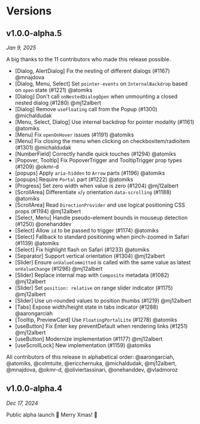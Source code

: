 # Versions

## v1.0.0-alpha.5

_Jan 9, 2025_

A big thanks to the 11 contributors who made this release possible.

- [Dialog, AlertDialog] Fix the nesting of different dialogs (#1167) @mnajdova
- [Dialog, Menu, Select] Set `pointer-events` on `InternalBackdrop` based on `open` state (#1221) @atomiks
- [Dialog] Don't call `onNestedDialogOpen` when unmounting a closed nested dialog (#1280) @mj12albert
- [Dialog] Remove `useFloating` call from the Popup (#1300) @michaldudak
- [Menu, Select, Dialog] Use internal backdrop for pointer modality (#1161) @atomiks
- [Menu] Fix `openOnHover` issues (#1191) @atomiks
- [Menu] Fix closing the menu when clicking on checkboxitem/radioitem (#1301) @michaldudak
- [NumberField] Correctly handle quick touches (#1294) @atomiks
- [Popover, Tooltip] Fix PopoverTrigger and TooltipTrigger prop types (#1209) @okmr-d
- [popups] Apply `aria-hidden` to `Arrow` parts (#1196) @atomiks
- [popups] Require `Portal` part (#1222) @atomiks
- [Progress] Set zero width when value is zero (#1204) @mj12albert
- [ScrollArea] Differentiate `x`/`y` orientation `data-scrolling` (#1188) @atomiks
- [ScrollArea] Read `DirectionProvider` and use logical positioning CSS props (#1194) @mj12albert
- [Select, Menu] Handle pseudo-element bounds in mouseup detection (#1250) @onehanddev
- [Select] Allow `id` to be passed to trigger (#1174) @atomiks
- [Select] Fallback to standard positioning when pinch-zoomed in Safari (#1139) @atomiks
- [Select] Fix highlight flash on Safari (#1233) @atomiks
- [Separator] Support vertical orientation (#1304) @mj12albert
- [Slider] Ensure `onValueCommitted` is called with the same value as latest `onValueChange` (#1296) @mj12albert
- [Slider] Replace internal map with `Composite` metadata (#1082) @mj12albert
- [Slider] Set `position: relative` on range slider indicator (#1175) @mj12albert
- [Slider] Use un-rounded values to position thumbs (#1219) @mj12albert
- [Tabs] Expose width/height state in tabs indicator (#1288) @aarongarciah
- [Tooltip, PreviewCard] Use `FloatingPortalLite` (#1278) @atomiks
- [useButton] Fix Enter key preventDefault when rendering links (#1251) @mj12albert
- [useButton] Modernize implementation (#1177) @mj12albert
- [useScrollLock] New implementation (#1159) @atomiks

All contributors of this release in alphabetical order: @aarongarciah, @atomiks, @colmtuite, @ericchernuka, @michaldudak, @mj12albert, @mnajdova, @okmr-d, @oliviertassinari, @onehanddev, @vladmoroz

## v1.0.0-alpha.4

_Dec 17, 2024_

Public alpha launch 🐣 Merry Xmas! 🎁

